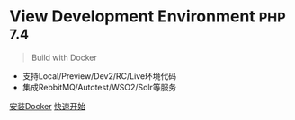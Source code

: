 <!-- _coverpage.md -->

# View Development Environment <small>PHP 7.4</small>

> Build with Docker

- 支持Local/Preview/Dev2/RC/Live环境代码
- 集成RebbitMQ/Autotest/WSO2/Solr等服务

[安装Docker](https://www.docker.com/products/docker-desktop)
[快速开始](/docs/View本地开发环境.md)